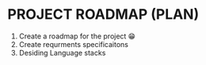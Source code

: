# PROJECT ROADMAP (PLAN)
1. Create a roadmap for the project 😁
2. Create requrments specificaitons
3. Desiding Language stacks
